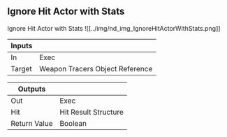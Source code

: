## Ignore Hit Actor with Stats
Ignore Hit Actor with Stats
![[../img/nd_img_IgnoreHitActorWithStats.png]]

|Inputs||
|--|--|
| In | Exec |
| Target | Weapon Tracers Object Reference |

|Outputs||
|--|--|
| Out | Exec |
| Hit | Hit Result Structure |
| Return Value | Boolean |

